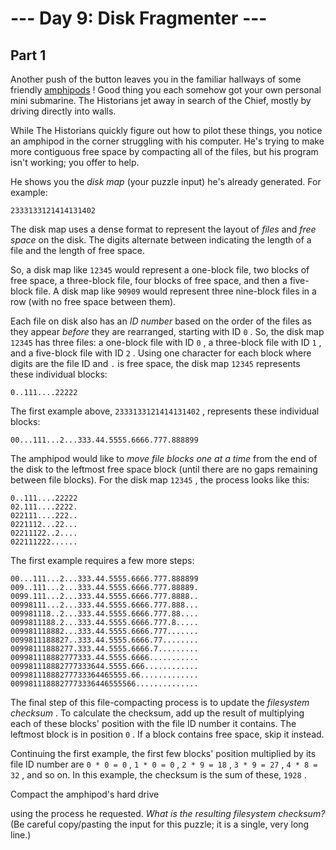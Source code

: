 # --- Day 9: Disk Fragmenter ---

## Part 1



Another push of the button leaves you in the familiar hallways of some friendly
[amphipods](/2021/day/23)
! Good thing you each somehow got your own personal mini submarine. The Historians jet away in search of the Chief, mostly by driving directly into walls.

While The Historians quickly figure out how to pilot these things, you notice an amphipod in the corner struggling with his computer. He's trying to make more contiguous free space by compacting all of the files, but his program isn't working; you offer to help.

He shows you the
*disk map*
(your puzzle input) he's already generated. For example:

```
2333133121414131402
```

The disk map uses a dense format to represent the layout of
*files*
and
*free space*
on the disk. The digits alternate between indicating the length of a file and the length of free space.

So, a disk map like
`12345`
would represent a one-block file, two blocks of free space, a three-block file, four blocks of free space, and then a five-block file. A disk map like
`90909`
would represent three nine-block files in a row (with no free space between them).

Each file on disk also has an
*ID number*
based on the order of the files as they appear
*before*
they are rearranged, starting with ID
`0`
. So, the disk map
`12345`
has three files: a one-block file with ID
`0`
, a three-block file with ID
`1`
, and a five-block file with ID
`2`
. Using one character for each block where digits are the file ID and
`.`
is free space, the disk map
`12345`
represents these individual blocks:

```
0..111....22222
```

The first example above,
`2333133121414131402`
, represents these individual blocks:

```
00...111...2...333.44.5555.6666.777.888899
```

The amphipod would like to
*move file blocks one at a time*
from the end of the disk to the leftmost free space block (until there are no gaps remaining between file blocks). For the disk map
`12345`
, the process looks like this:

```
0..111....22222
02.111....2222.
022111....222..
0221112...22...
02211122..2....
022111222......

```

The first example requires a few more steps:

```
00...111...2...333.44.5555.6666.777.888899
009..111...2...333.44.5555.6666.777.88889.
0099.111...2...333.44.5555.6666.777.8888..
00998111...2...333.44.5555.6666.777.888...
009981118..2...333.44.5555.6666.777.88....
0099811188.2...333.44.5555.6666.777.8.....
009981118882...333.44.5555.6666.777.......
0099811188827..333.44.5555.6666.77........
00998111888277.333.44.5555.6666.7.........
009981118882777333.44.5555.6666...........
009981118882777333644.5555.666............
00998111888277733364465555.66.............
0099811188827773336446555566..............

```

The final step of this file-compacting process is to update the
*filesystem checksum*
. To calculate the checksum, add up the result of multiplying each of these blocks' position with the file ID number it contains. The leftmost block is in position
`0`
. If a block contains free space, skip it instead.

Continuing the first example, the first few blocks' position multiplied by its file ID number are
`0 * 0 = 0`
,
`1 * 0 = 0`
,
`2 * 9 = 18`
,
`3 * 9 = 27`
,
`4 * 8 = 32`
, and so on. In this example, the checksum is the sum of these,
`1928`
.


Compact the amphipod's hard drive

using the process he requested.
*What is the resulting filesystem checksum?*
(Be careful copy/pasting the input for this puzzle; it is a single, very long line.)





